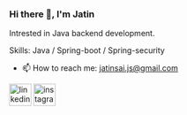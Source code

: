 ### Hi there 👋, I'm Jatin



Intrested in Java backend development.

Skills: Java / Spring-boot / Spring-security

- 📫 How to reach me: jatinsai.js@gmail.com 

[<img src='https://cdn.jsdelivr.net/npm/simple-icons@3.0.1/icons/linkedin.svg' alt='linkedin' height='40'>](https://www.linkedin.com/in/linkedin.com/in/jatin-sai-346051152//)  [<img src='https://cdn.jsdelivr.net/npm/simple-icons@3.0.1/icons/instagram.svg' alt='instagram' height='40'>](https://www.instagram.com/jatin__sai/)  









